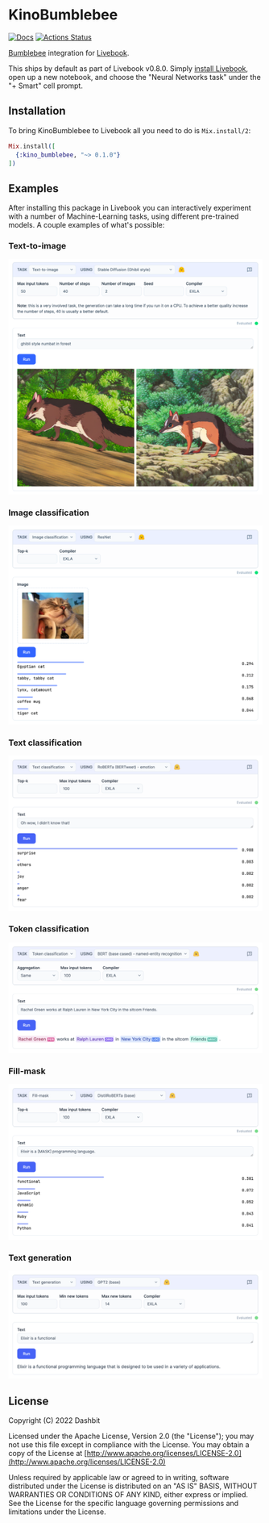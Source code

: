 # KinoBumblebee

[![Docs](https://img.shields.io/badge/hex.pm-docs-8e7ce6.svg)](https://hexdocs.pm/kino_bumblebee)
[![Actions Status](https://github.com/livebook-dev/kino_bumblebee/workflows/Test/badge.svg)](https://github.com/livebook-dev/kino_bumblebee/actions)

[Bumblebee](https://github.com/elixir-nx/bumblebee) integration for [Livebook](https://livebook.dev).

This ships by default as part of Livebook v0.8.0. Simply [install Livebook](https://livebook.dev/#install),
open up a new notebook, and choose the "Neural Networks task" under the "+ Smart" cell prompt.

## Installation

To bring KinoBumblebee to Livebook all you need to do is `Mix.install/2`:

```elixir
Mix.install([
  {:kino_bumblebee, "~> 0.1.0"}
])
```

## Examples

After installing this package in Livebook you can interactively experiment
with a number of Machine-Learning tasks, using different pre-trained models.
A couple examples of what's possible:

### Text-to-image

![](.github/images/text_to_image.png)

### Image classification

![](.github/images/image_classification.png)

### Text classification

![](.github/images/text_classification.png)

### Token classification

![](.github/images/token_classification.png)

### Fill-mask

![](.github/images/fill_mask.png)

### Text generation

![](.github/images/text_generation.png)

## License

Copyright (C) 2022 Dashbit

Licensed under the Apache License, Version 2.0 (the "License");
you may not use this file except in compliance with the License.
You may obtain a copy of the License at [http://www.apache.org/licenses/LICENSE-2.0](http://www.apache.org/licenses/LICENSE-2.0)

Unless required by applicable law or agreed to in writing, software
distributed under the License is distributed on an "AS IS" BASIS,
WITHOUT WARRANTIES OR CONDITIONS OF ANY KIND, either express or implied.
See the License for the specific language governing permissions and
limitations under the License.
